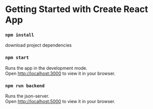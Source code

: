 # Getting Started with Create React App

### `npm install`

download project dependencies


### `npm start`

Runs the app in the development mode.\
Open [http://localhost:3000](http://localhost:3000) to view it in your browser.


### `npm run backend`

Runs the json-server.\
Open [http://localhost:5000](http://localhost:5000) to view it in your browser.
